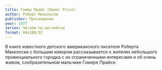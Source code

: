 ```yaml
---
title: Гомер Прайс (Homer Price)
author: Роберт Макклоски
publisher: Просвещение
year: 1977
series: Читаем по-английски
format: 84x108/32
---
```


В книге известного детского американского писателя Роберта Макклоски с большим юмором рассказывается о жителях небольшого провинциального городка с их ограниченными интересами и об очень живом, сообразительном мальчике Гомере Прайсе.
